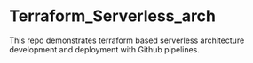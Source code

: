 # Terraform_Serverless_arch
This repo demonstrates terraform based serverless architecture development and deployment with Github pipelines.
